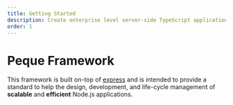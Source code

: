 ```yaml
---
title: Getting Started
description: Create enterprise level server-side TypeScript applications. For REST, GraphQL, and Microservices.
order: 1
---
```


# Peque Framework

This framework is built on-top of [express](https://expressjs.com/) and is intended to provide a standard to help the design, development,
and life-cycle management of **scalable** and **efficient** Node.js applications.

